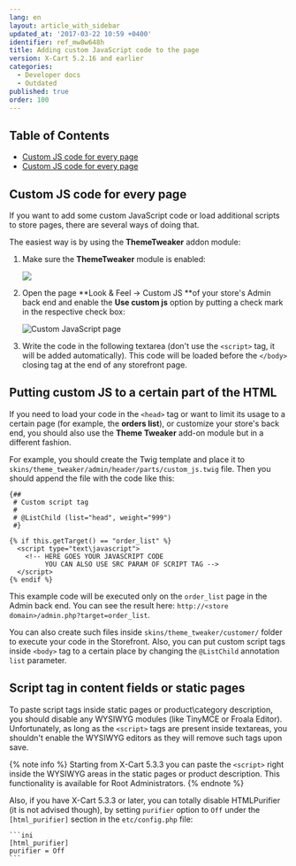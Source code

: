```yaml
---
lang: en
layout: article_with_sidebar
updated_at: '2017-03-22 10:59 +0400'
identifier: ref_mw8w648h
title: Adding custom JavaScript code to the page
version: X-Cart 5.2.16 and earlier
categories:
  - Developer docs
  - Outdated
published: true
order: 100
---
```

## Table of Contents

- [Custom JS code for every page](#custom-js-code-for-every-page)
- [Custom JS code for every page](#custom-js-code-for-every-page)


## Custom JS code for every page

If you want to add some custom JavaScript code or load additional scripts to store pages, there are several ways of doing that.

The easiest way is by using the **ThemeTweaker** addon module:

1.  Make sure the **ThemeTweaker** module is enabled:

    ![]({{site.baseurl}}/attachments/8750664/8719407.png)
    
2.  Open the page **Look & Feel -> Custom JS **of your store's Admin back end and enable the **Use custom js** option by putting a check mark in the respective check box:

    ![Custom JavaScript page]({{site.baseurl}}/attachments/ref_mw8w648h/custom_js_page.png)
    
3.  Write the code in the following textarea (don't use the `<script>` tag, it will be added automatically). This code will be loaded before the `</body>` closing tag at the end of any storefront page.

## Putting custom JS to a certain part of the HTML

If you need to load your code in the `<head>` tag or want to limit its usage to a certain page (for example, the **orders list**), or customize your store's back end, you should also use the **Theme Tweaker** add-on module but in a different fashion. 

For example, you should create the Twig template and place it to `skins/theme_tweaker/admin/header/parts/custom_js.twig` file. Then you should append the file with the code like this:

```twig
{##
 # Custom script tag
 #
 # @ListChild (list="head", weight="999")
 #}

{% if this.getTarget() == "order_list" %}
  <script type="text\javascript">
  	<!-- HERE GOES YOUR JAVASCRIPT CODE
    	 YOU CAN ALSO USE SRC PARAM OF SCRIPT TAG -->
  </script>
{% endif %}
```

This example code will be executed only on the `order_list` page in the Admin back end. You can see the result here: `http://<store domain>/admin.php?target=order_list`.

You can also create such files inside `skins/theme_tweaker/customer/` folder to execute your code in the Storefront. Also, you can put custom script tags inside `<body>` tag to a certain place by changing the `@ListChild` annotation `list` parameter.

## Script tag in content fields or static pages

To paste script tags inside static pages or product\category description, you should disable any WYSIWYG modules (like TinyMCE or Froala Editor). Unfortunately, as long as the `<script>` tags are present inside textareas, you shouldn't enable the WYSIWYG editors as they will remove such tags upon save.

{% note info %}
Starting from X-Cart 5.3.3 you can paste the `<script>` right inside the WYSIWYG areas in the static pages or product description. This functionality is available for Root Administrators.
{% endnote %}

Also, if you have X-Cart 5.3.3 or later, you can totally disable HTMLPurifier (it is not advised though), by setting `purifier` option to `Off` under the `[html_purifier]` section in the `etc/config.php` file:

	```ini
    [html_purifier]
	purifier = Off
    ```



